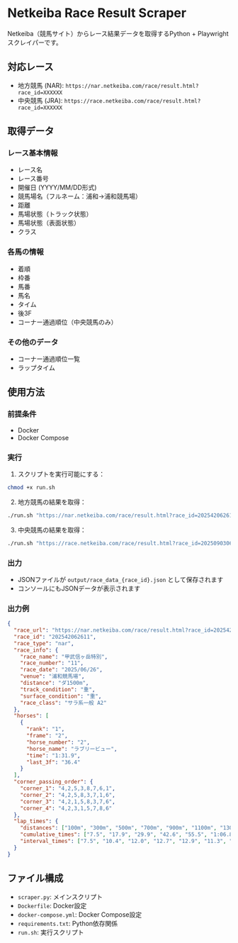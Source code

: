 # Netkeiba Race Result Scraper

Netkeiba（競馬サイト）からレース結果データを取得するPython + Playwright スクレイパーです。

## 対応レース

- 地方競馬 (NAR): `https://nar.netkeiba.com/race/result.html?race_id=XXXXXX`
- 中央競馬 (JRA): `https://race.netkeiba.com/race/result.html?race_id=XXXXXX`

## 取得データ

### レース基本情報
- レース名
- レース番号
- 開催日 (YYYY/MM/DD形式)
- 競馬場名（フルネーム：浦和→浦和競馬場）
- 距離
- 馬場状態（トラック状態）
- 馬場状態（表面状態）
- クラス

### 各馬の情報
- 着順
- 枠番
- 馬番
- 馬名
- タイム
- 後3F
- コーナー通過順位（中央競馬のみ）

### その他のデータ
- コーナー通過順位一覧
- ラップタイム

## 使用方法

### 前提条件

- Docker
- Docker Compose

### 実行

1. スクリプトを実行可能にする：
```bash
chmod +x run.sh
```

2. 地方競馬の結果を取得：
```bash
./run.sh "https://nar.netkeiba.com/race/result.html?race_id=202542062612"
```

3. 中央競馬の結果を取得：
```bash
./run.sh "https://race.netkeiba.com/race/result.html?race_id=202509030611"
```

### 出力

- JSONファイルが `output/race_data_{race_id}.json` として保存されます
- コンソールにもJSONデータが表示されます

### 出力例

```json
{
  "race_url": "https://nar.netkeiba.com/race/result.html?race_id=202542062611",
  "race_id": "202542062611",
  "race_type": "nar",
  "race_info": {
    "race_name": "甲武信ヶ岳特別",
    "race_number": "11",
    "race_date": "2025/06/26",
    "venue": "浦和競馬場",
    "distance": "ダ1500m",
    "track_condition": "重",
    "surface_condition": "重",
    "race_class": "サラ系一般 A2"
  },
  "horses": [
    {
      "rank": "1",
      "frame": "2",
      "horse_number": "2",
      "horse_name": "ラブリービュー",
      "time": "1:31.9",
      "last_3f": "36.4"
    }
  ],
  "corner_passing_order": {
    "corner_1": "4,2,5,3,8,7,6,1",
    "corner_2": "4,2,5,8,3,7,1,6",
    "corner_3": "4,2,1,5,8,3,7,6",
    "corner_4": "4,2,3,1,5,7,8,6"
  },
  "lap_times": {
    "distances": ["100m", "300m", "500m", "700m", "900m", "1100m", "1300m", "1500m"],
    "cumulative_times": ["7.5", "17.9", "29.9", "42.6", "55.5", "1:06.8", "1:19.5", "1:31.9"],
    "interval_times": ["7.5", "10.4", "12.0", "12.7", "12.9", "11.3", "12.7", "12.4"]
  }
}
```

## ファイル構成

- `scraper.py`: メインスクリプト
- `Dockerfile`: Docker設定
- `docker-compose.yml`: Docker Compose設定
- `requirements.txt`: Python依存関係
- `run.sh`: 実行スクリプト